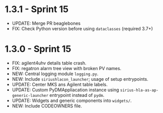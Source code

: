 # 1.3.1 - Sprint 15

- UPDATE: Merge PR beaglebones
- FIX: Check Python version before using `dataclasses` (required 3.7+)

# 1.3.0 - Sprint 15

- FIX: agilent4uhv details table crash.
- FIX: regatron alarm tree view with broken PV names.
- NEW: Central logging module `logging.py`.
- NEW: Include `siriushlacon_launcher`; usage of setup entrypoints.
- UPDATE: Center MKS ans Agilent table labels.
- UPDATE: Custom PyDMAppliacation instance using `sirius-hla-as-ap-generic-launcher` entrypoint instead of `pydm`.
- UPDATE: Widgets and generic components into `widgets/`.
- NEW: Include CODEOWNERS file.
